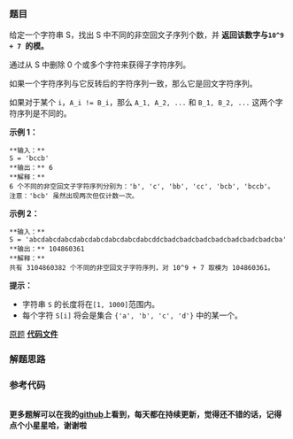 ### 题目
给定一个字符串 S，找出 S 中不同的非空回文子序列个数，并 **返回该数字与`10^9 + 7 `的模。**

通过从 S 中删除 0 个或多个字符来获得子字符序列。

如果一个字符序列与它反转后的字符序列一致，那么它是回文字符序列。

如果对于某个  `i`，`A_i != B_i`，那么 `A_1, A_2, ...` 和 `B_1, B_2, ...` 这两个字符序列是不同的。



**示例 1：**

    
    
    **输入：**
    S = 'bccb'
    **输出：** 6
    **解释：**
    6 个不同的非空回文子字符序列分别为：'b', 'c', 'bb', 'cc', 'bcb', 'bccb'。
    注意：'bcb' 虽然出现两次但仅计数一次。
    

**示例 2：**

    
    
    **输入：**
    S = 'abcdabcdabcdabcdabcdabcdabcdabcddcbadcbadcbadcbadcbadcbadcbadcba'
    **输出：** 104860361
    **解释：**
    共有 3104860382 个不同的非空回文子字符序列，对 10^9 + 7 取模为 104860361。
    



**提示：**

  * 字符串 `S` 的长度将在`[1, 1000]`范围内。
  * 每个字符 `S[i]` 将会是集合 `{'a', 'b', 'c', 'd'}` 中的某一个。



[原题](https://leetcode-cn.com/problems/count-different-palindromic-subsequences/)    **[代码文件]()**


### 解题思路




### 参考代码

```go


```




**更多题解可以在我的[github](https://github.com/LZH139/leetcode_Go)上看到，每天都在持续更新，觉得还不错的话，记得点个小星星哈，谢谢啦**
